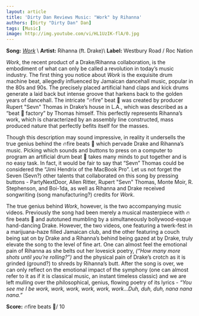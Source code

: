 ```yaml
---
layout: article
title: 'Dirty Dan Reviews Music: "Work" by Rihanna'
authors: [Dirty "Dirty Dan" Dan]
tags: [Music]
image: http://img.youtube.com/vi/HL1UzIK-flA/0.jpg
---
```


**Song:** *[Work](https://www.youtube.com/watch?v=HL1UzIK-flA)* \\
**Artist:** Rihanna (ft. Drake)\\
**Label:** Westbury Road / Roc Nation

*Work*, the recent product of a Drake/Rihanna collaboration, is the embodiment of what can only be called a revolution in today’s music industry. The first thing you notice about *Work* is the exquisite drum machine beat, allegedly influenced by Jamaican dancehall music, popular in the 80s and 90s. The precisely placed artificial hand claps and kick drums generate a laid back but intense groove that harkens back to the golden years of dancehall. The intricate “🔥fire” beat 🎵 was created by producer Rupert "Sevn" Thomas in Drake’s house in L.A., which was described as a “beat 🎵 factory” by Thomas himself. This perfectly represents Rihanna’s work, which is characterized by an assembly line constructed, mass produced nature that perfectly befits itself for the masses.

Though this description may sound impressive, in reality it undersells the true genius behind the 🔥fire beats 🎵 which pervade Drake and Rihanna’s music. Picking which sounds and buttons to press on a computer to program an artificial drum beat 🎵 takes many minds to put together and is no easy task. In fact, it would be fair to say that “Sevn” Thomas could be considered the “Jimi Hendrix of the MacBook Pro”. Let us not forget the Seven (Sevn?) other talents that collaborated on this song by pressing buttons - PartyNextDoor, Allen Ritter, Rupert "Sevn" Thomas, Monte Moir, R. Stephenson, and Boi-1da, as well as Rihanna and Drake received songwriting (song manufacturing?) credits for *Work*.

The true genius behind *Work*, however, is the two accompanying music videos. Previously the song had been merely a musical masterpiece with 🔥fire beats 🎵 and autotuned mumbling by a simultaneously bollywood-esque hand-dancing Drake. However, the two videos, one featuring a twerk-fest in a marijuana-haze filled Jamaican club, and the other featuring a couch being sat on by Drake and a Rihanna’s behind being gazed at by Drake, truly elevate the song to the level of fine art. One can almost feel the emotional pain of Rihanna as she belts out her lovesick poetry, *(“How many more shots until you’re rolling?”)* and the physical pain of Drake’s crotch as it is grinded (ground?) to shreds by Rihanna’s butt. After the song is over, we can only reflect on the emotional impact of the symphony (one can almost refer to it as if it is classical music, an instant timeless classic) and we are left mulling over the philosophical, genius, flowing poetry of its lyrics - *“You see me I be work, work, work, work, work, work...Duh, duh, duh, nana nana nana.”*

**Score:** 🔥fire beats 🎵/ 10
